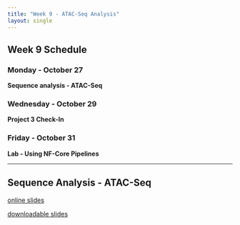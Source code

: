 ```yaml
---
title: "Week 9 - ATAC-Seq Analysis"
layout: single
---
```


## Week 9 Schedule

### Monday - October 27
**Sequence analysis - ATAC-Seq**

### Wednesday - October 29
**Project 3 Check-In**

### Friday - October 31
**Lab - Using NF-Core Pipelines**

---

## Sequence Analysis - ATAC-Seq

[online slides](https://docs.google.com/presentation/d/14FxXgKuC7Ul0G6tCN8gjjGKc89vAujQiQCcDnwuzdJA/present?usp=sharing)

[downloadable slides](https://docs.google.com/presentation/d/14FxXgKuC7Ul0G6tCN8gjjGKc89vAujQiQCcDnwuzdJA/export/pptx)
